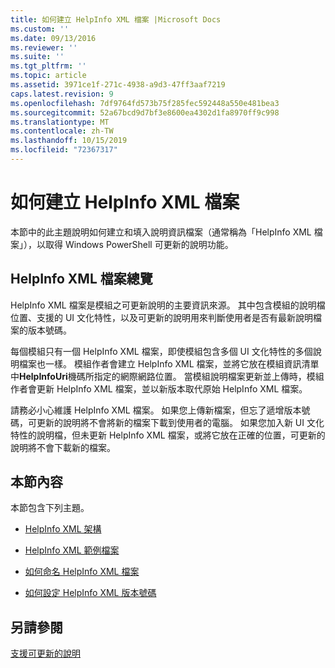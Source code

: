 ```yaml
---
title: 如何建立 HelpInfo XML 檔案 |Microsoft Docs
ms.custom: ''
ms.date: 09/13/2016
ms.reviewer: ''
ms.suite: ''
ms.tgt_pltfrm: ''
ms.topic: article
ms.assetid: 3971ce1f-271c-4938-a9d3-47ff3aaf7219
caps.latest.revision: 9
ms.openlocfilehash: 7df9764fd573b75f285fec592448a550e481bea3
ms.sourcegitcommit: 52a67bcd9d7bf3e8600ea4302d1fa8970ff9c998
ms.translationtype: MT
ms.contentlocale: zh-TW
ms.lasthandoff: 10/15/2019
ms.locfileid: "72367317"
---
```

# <a name="how-to-create-a-helpinfo-xml-file"></a>如何建立 HelpInfo XML 檔案

本節中的此主題說明如何建立和填入說明資訊檔案（通常稱為「HelpInfo XML 檔案」），以取得 Windows PowerShell 可更新的說明功能。

## <a name="helpinfo-xml-file-overview"></a>HelpInfo XML 檔案總覽

HelpInfo XML 檔案是模組之可更新說明的主要資訊來源。 其中包含模組的說明檔位置、支援的 UI 文化特性，以及可更新的說明用來判斷使用者是否有最新說明檔案的版本號碼。

每個模組只有一個 HelpInfo XML 檔案，即使模組包含多個 UI 文化特性的多個說明檔案也一樣。 模組作者會建立 HelpInfo XML 檔案，並將它放在模組資訊清單中**HelpInfoUri**機碼所指定的網際網路位置。 當模組說明檔案更新並上傳時，模組作者會更新 HelpInfo XML 檔案，並以新版本取代原始 HelpInfo XML 檔案。

請務必小心維護 HelpInfo XML 檔案。 如果您上傳新檔案，但忘了遞增版本號碼，可更新的說明將不會將新的檔案下載到使用者的電腦。 如果您加入新 UI 文化特性的說明檔，但未更新 HelpInfo XML 檔案，或將它放在正確的位置，可更新的說明將不會下載新的檔案。

## <a name="in-this-section"></a>本節內容

本節包含下列主題。

- [HelpInfo XML 架構](./helpinfo-xml-schema.md)

- [HelpInfo XML 範例檔案](./helpinfo-xml-sample-file.md)

- [如何命名 HelpInfo XML 檔案](./how-to-name-a-helpinfo-xml-file.md)

- [如何設定 HelpInfo XML 版本號碼](./how-to-set-helpinfo-xml-version-numbers.md)

## <a name="see-also"></a>另請參閱

[支援可更新的說明](./supporting-updatable-help.md)